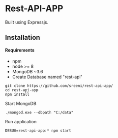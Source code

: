 # Rest-API-APP
Built using Expressjs.

## Installation

#### Requirements

- npm
- node >= 8
- MongoDB ~3.6
- Create Database named "rest-api"

```
git clone https://github.com/sreeni/rest-api-app/
cd rest-api-app
npm install
```

Start MongoDB
```
./mongod.exe --dbpath "C:/data"
```

Run application

```
DEBUG=rest-api-app:* npm start
```